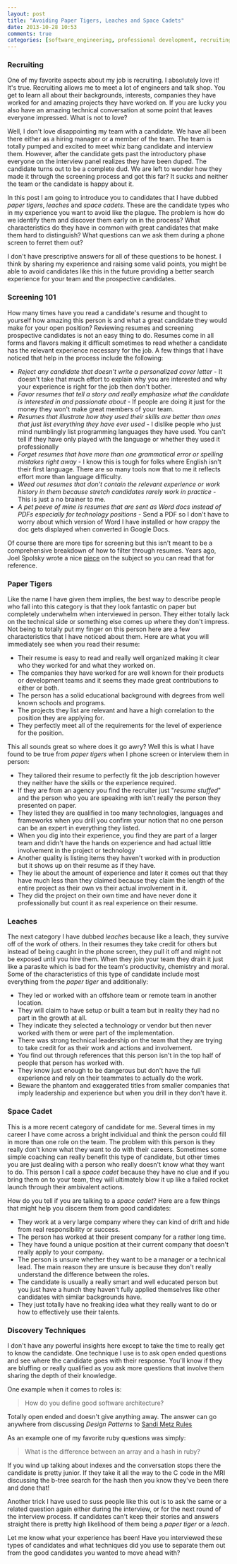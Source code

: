 ```yaml
---
layout: post
title: "Avoiding Paper Tigers, Leaches and Space Cadets"
date: 2013-10-28 10:53
comments: true
categories: [software_engineering, professional development, recruiting, job searching, team structure, team management]
---
```


### Recruiting

One of my favorite aspects about my job is recruiting.  I absolutely love it!  It's true.
Recruiting allows me to meet a lot of engineers and talk shop.  You  get to learn all about their
backgrounds, interests, companies they have worked for and amazing projects they have worked on.  If
you are lucky you also have an amazing technical conversation at some point that leaves everyone
impressed.  What is not to love?

<!-- more -->

Well, I don't love disappointing my team with a candidate.  We have all been there either as a
hiring manager or a member of the team.  The team is totally pumped and excited to meet whiz bang
candidate and interview them.  However, after the candidate gets past the introductory phase
everyone on the interview panel realizes they have been duped.  The candidate turns out to be a
complete dud.  We are left to wonder how they made it through the screening process and got this
far?  It sucks and neither the team or the candidate is happy about it.

In this post I am going to introduce you to candidates that I have dubbed _paper tigers_, _leaches_
and _space cadets_.  These are the candidate types who in my experience you want to avoid like the
plague.  The problem is how do we identify them and discover them early on in the process?  What
characteristics do they have in common with great candidates that make them hard to distinguish?
What questions can we ask them during a phone screen to ferret them out?

I don't have prescriptive answers for all of these questions to be honest.  I think by sharing my
experience and raising some valid points, you might be able to avoid candidates like this in the
future providing a better search experience for your team and the prospective candidates.

### Screening 101

How many times have you read a candidate's resume and thought to yourself how amazing this person is
and what a great candidate they would make for your open position?  Reviewing resumes and screening
prospective candidates is not an easy thing to do.  Resumes come in all forms and flavors making it
difficult sometimes to read whether a candidate has the relevant experience necessary for the job.
A few things that I have noticed that help in the process include the following:

* _Reject any candidate that doesn't write a personalized cover letter_ - It doesn't take that much
  effort to explain why you are interested and why your experience is right for the job then don't
  bother.
* _Favor resumes that tell a story and really emphasize what the candidate is interested in and
  passionate about_ - If people are doing it just for the money they won't make great members of
  your team.
* _Resumes that illustrate how they used their skills are better than ones that just list everything
  they have ever used_ - I dislike people who just mind numblingly list programming languages they
  have used.  You can't tell if they have only played with the language or whether they used it
  professionally
* _Forget resumes that have more than one grammatical error or spelling mistakes right away_ - I
  know this is tough for folks where English isn't their first language.  There are so many tools
  now that to me it reflects effort more than language difficulty.
* _Weed out resumes that don't contain the relevant experience or work history in them because
  stretch candidates rarely work in practice_ - This is just a no brainer to me.
* _A pet peeve of mine is resumes that are sent as Word docs instead of PDFs especially for
  technology positions_ - Send a PDF so I don't have to worry about which version of Word I have
  installed or how crappy the doc gets displayed when converted in Google Docs.

Of course there are more tips for screening but this isn't meant to be a comprehensive breakdown of
how to filter through resumes.  Years ago, Joel Spolsky wrote a nice
[piece](http://www.joelonsoftware.com/articles/SortingResumes.html) on the subject so you can read
that for reference.

### Paper Tigers

Like the name I have given them implies, the best way to describe people who fall into this
category is that they look fantastic on paper but completely underwhelm when interviewed in person.
They either totally lack on the technical side or something else comes up where they don't impress.
Not being to totally put my finger on this person here are a few characteristics that I have noticed
about them.  Here are what you will immediately see when you read their resume:

* Their resume is easy to read and really well organized making it clear who they worked for and
  what they worked on.
* The companies they have worked for are well known for their products or development teams and it
  seems they made great contributions to either or both.
* The person has a solid educational background with degrees from well known schools and programs.
* The projects they list are relevant and have a high correlation to the position they are applying
  for.
* They perfectly meet all of the requirements for the level of experience for the position.

This all sounds great so where does it go awry?  Well this is what I have found to be true from
_paper tigers_ when I phone screen or interview them in person:

* They tailored their resume to perfectly fit the job description however they neither have the
  skills or the experience required. 
* If they are from an agency you find the recruiter just "_resume stuffed_" and the person who you
  are speaking with isn't really the person they presented on paper.
* They listed they are qualified in too many technologies, languages and frameworks when you drill
  you confirm your notion that no one person can be an expert in everything they listed.
* When you dig into their experience, you find they are part of a larger team and didn't have the
  hands on experience and had actual little involvement in the project or technology
* Another quality is listing items they haven't worked with in production but it shows up on their
  resume as if they have.
* They lie about the amount of experience and later it comes out that they have much less than they
  claimed because they claim the length of the entire project as their own vs their actual
  involvement in it.
* They did the project on their own time and have never done it professionally but count it as real
  experience on their resume.

### Leaches

The next category I have dubbed _leaches_ because like a leach, they survive off of the work of
others.  In their resumes they take credit for others but instead of being caught in the phone
screen, they pull it off and might not be exposed until you hire them.  When they join your team
they drain it just like a parasite which is bad for the team's productivity, chemistry and moral.
Some of the characteristics of this type of candidate include most everything from the _paper tiger_
and additionally:

* They led or worked with an offshore team or remote team in another location.
* They will claim to have setup or built a team but in reality they had no part in the growth at
  all.
* They indicate they selected a technology or vendor but then never worked with them or were part of
  the implementation.
* There was strong technical leadership on the team that they are trying to take credit for as their
  work and actions and involvement.
* You find out through references that this person isn't in the top half of people that person has
  worked with.
* They know just enough to be dangerous but don't have the full experience and rely on their
  teammates to actually do the work.
* Beware the phantom and exaggerated titles from smaller companies that imply leadership and
  experience but when you drill in they don't have it.

### Space Cadet

This is a more recent category of candidate for me.  Several times in my career I have come across a
bright individual and think the person could fill in more than one role on the team.  The problem
with this person is they really don't know what they want to do with their careers.  Sometimes some
simple coaching can really benefit this type of candidate, but other times you are just dealing with
a person who really doesn't know what they want to do.  This person I call a _space cadet_ because
they have no clue and if you bring them on to your team, they will ultimately blow it up like a
failed rocket launch through their ambivalent actions.

How do you tell if you are talking to a _space cadet_?  Here are a few things that might help you
discern them from good candidates:

* They work at a very large company where they can kind of drift and hide from real responsibility
  or success.
* The person has worked at their present company for a rather long time.
* They have found a unique position at their current company that doesn't really apply to your
  company.
* The person is unsure whether they want to be a manager or a technical lead.  The main reason they
  are unsure is because they don't really understand the difference between the roles.
* The candidate is usually a really smart and well educated person but you just have a hunch they
  haven't fully applied themselves like other candidates with similar backgrounds have.
* They just totally have no freaking idea what they really want to do or how to effectively use
  their talents.

### Discovery Techniques

I don't have any powerful insights here except to take the time to really get to know the candidate.
One technique I use is to ask open ended questions and see where the candidate goes with their
response.  You'll know if they are bluffing or really qualified as you ask more questions that
involve them sharing the depth of their knowledge.

One example when it comes to roles is:

> How do you define good software architecture?

Totally open ended and doesn't give anything away.  The answer can go anywhere from discussing
_Design Patterns_ to [Sandi Metz Rules](http://www.sandimetz.com)

As an example one of my favorite ruby questions was simply:

> What is the difference between an array and a hash in ruby?

If you wind up talking about indexes and the conversation stops there the candidate is pretty
junior.  If they take it all the way to the C code in the MRI discussing the b-tree search for the
hash then you know they've been there and done that!

Another trick I have used to suss people like this out is to ask the same or a related question
again either during the interview, or for the next round of the interview process.  If candidates
can't keep their stories and answers straight there is pretty high likelihood of them being a _paper
tiger_ or a _leach_.

Let me know what your experience has been!  Have you interviewed these types of candidates and what
techniques did you use to separate them out from the good candidates you wanted to move ahead with?
